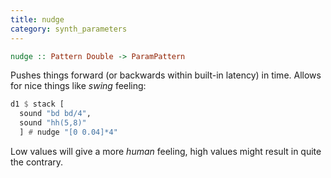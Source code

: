 ```yaml
---
title: nudge
category: synth_parameters
---
```


~~~haskell
nudge :: Pattern Double -> ParamPattern
~~~

Pushes things forward (or backwards within built-in latency) in time. Allows for nice things like _swing_ feeling:

~~~haskell
d1 $ stack [
  sound "bd bd/4",
  sound "hh(5,8)"
  ] # nudge "[0 0.04]*4"
~~~

Low values will give a more _human_ feeling, high values might result in quite the contrary.
